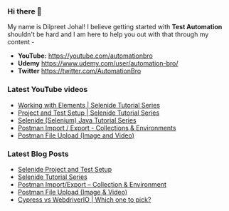 ### Hi there 👋

My name is Dilpreet Johal! I believe getting started with **Test Automation** shouldn't be hard and I am here to help you out with that through my content -

- **YouTube:** https://youtube.com/automationbro
- **Udemy** https://www.udemy.com/user/automation-bro/
- **Twitter** https://twitter.com/AutomationBro

### Latest YouTube videos

<!-- YOUTUBE-VIDEOS-LIST:START -->
- [Working with Elements | Selenide Tutorial Series](https://www.youtube.com/watch?v=ywVQMxm0lDI)
- [Project and Test Setup | Selenide Tutorial Series](https://www.youtube.com/watch?v=77iwTZNQJoc)
- [Selenide &lpar;Selenium&rpar; Java Tutorial Series](https://www.youtube.com/watch?v=0vlV8_4EDAg)
- [Postman Import / Export - Collections &amp; Environments](https://www.youtube.com/watch?v=8hRK5cE9dzQ)
- [Postman File Upload &lpar;Image and Video&rpar;](https://www.youtube.com/watch?v=aZLeWskC0Dw)
<!-- YOUTUBE-VIDEOS-LIST:END -->


### Latest Blog Posts
<!-- BLOG-POST-LIST:START -->
- [Selenide Project and Test Setup](https://automationbro.com/blog/selenide-project-and-test-setup/?utm_source=rss&utm_medium=rss&utm_campaign=selenide-project-and-test-setup)
- [Selenide Tutorial Series](https://automationbro.com/blog/selenide-tutorial-series/?utm_source=rss&utm_medium=rss&utm_campaign=selenide-tutorial-series)
- [Postman Import/Export – Collection &amp; Environment](https://automationbro.com/blog/postman-import-export/?utm_source=rss&utm_medium=rss&utm_campaign=postman-import-export)
- [Postman File Upload &lpar;Image &amp; Video&rpar;](https://automationbro.com/blog/postman-file-upload/?utm_source=rss&utm_medium=rss&utm_campaign=postman-file-upload)
- [Cypress vs WebdriverIO | Which one to pick?](https://automationbro.com/blog/cypress-vs-webdriverio-which-one-to-pick/?utm_source=rss&utm_medium=rss&utm_campaign=cypress-vs-webdriverio-which-one-to-pick)
<!-- BLOG-POST-LIST:END -->
